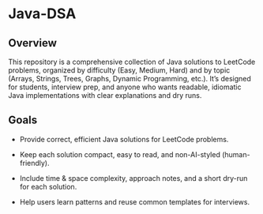 # Java-DSA

## Overview

This repository is a comprehensive collection of Java solutions to LeetCode problems, organized by difficulty (Easy, Medium, Hard) and by topic (Arrays, Strings, Trees, Graphs, Dynamic Programming, etc.). It’s designed for students, interview prep, and anyone who wants readable, idiomatic Java implementations with clear explanations and dry runs.

## Goals

- Provide correct, efficient Java solutions for LeetCode problems.

- Keep each solution compact, easy to read, and non-AI-styled (human-friendly).

- Include time & space complexity, approach notes, and a short dry-run for each solution.

- Help users learn patterns and reuse common templates for interviews.
